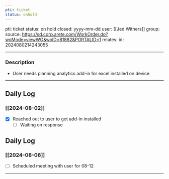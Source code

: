 ```yaml
---
pti: ticket
status: onhold
---
```


pti: ticket
status: on hold
closed: yyyy-mm-dd
user: [[Jed Withers]]
group: 
source: https://sd.corp.arete.com/WorkOrder.do?woMode=viewWO&woID=81882&PORTALID=1
relates: 
id: 2024080214243055

---
### Description
- User needs planning analytics add-in for excel installed on device
---
## Daily Log
### [[2024-08-02]]
- [x] Reached out to user to get add-in installed
    - [ ] Waiting on response
## Daily Log
### [[2024-08-06]]
- [ ] Scheduled meeting with user for 08-12
---


